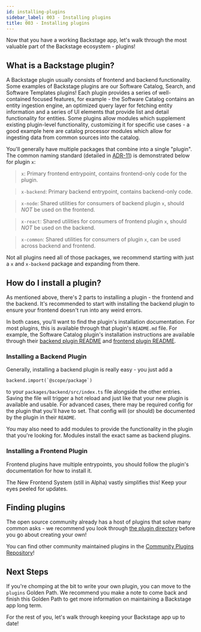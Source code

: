 ```yaml
---
id: installing-plugins
sidebar_label: 003 - Installing plugins
title: 003 - Installing plugins
---
```


Now that you have a working Backstage app, let's walk through the most valuable part of the Backstage ecosystem - plugins!

## What is a Backstage plugin?

A Backstage plugin usually consists of frontend and backend functionality. Some examples of Backstage plugins are our Software Catalog, Search, and Software Templates plugins! Each plugin provides a series of well-contained focused features, for example - the Software Catalog contains an entity ingestion engine, an optimized query layer for fetching entity information and a series of UI elements that provide list and detail functionality for entities. Some plugins allow modules which supplement existing plugin-level functionality, customizing it for specific use cases - a good example here are catalog processor modules which allow for ingesting data from common sources into the catalog.

You'll generally have multiple packages that combine into a single "plugin". The common naming standard (detailed in [ADR-11](../../architecture-decisions/adr011-plugin-package-structure.md)) is demonstrated below for plugin `x`:

> `x`: Primary frontend entrypoint, contains frontend-only code for the plugin.

> `x-backend`: Primary backend entrypoint, contains backend-only code.

> `x-node`: Shared utilities for consumers of backend plugin `x`, should _NOT_ be used on the frontend.

> `x-react`: Shared utilities for consumers of frontend plugin `x`, should _NOT_ be used on the backend.

> `x-common`: Shared utilities for consumers of plugin `x`, can be used across backend and frontend.

Not all plugins need all of those packages, we recommend starting with just a `x` and `x-backend` package and expanding from there.

## How do I install a plugin?

As mentioned above, there's 2 parts to installing a plugin - the frontend and the backend. It's recommended to start with installing the backend plugin to ensure your frontend doesn't run into any weird errors.

In both cases, you'll want to find the plugin's installation documentation. For most plugins, this is available through that plugin's `README.md` file. For example, the Software Catalog plugin's installation instructions are available through their [backend plugin README](https://github.com/backstage/backstage/blob/850ad502eafc356d940e4f1ce6d32951548bb257/plugins/catalog-backend/README.md#L1) and [frontend plugin README](https://github.com/backstage/backstage/blob/850ad502eafc356d940e4f1ce6d32951548bb257/plugins/catalog/README.md#L1).

### Installing a Backend Plugin

Generally, installing a backend plugin is really easy - you just add a

```
backend.import(`@scope/package`)
```

to your `packages/backend/src/index.ts` file alongside the other entries. Saving the file will trigger a hot reload and just like that your new plugin is available and usable. For advanced cases, there may be required config for the plugin that you'll have to set. That config will (or should) be documented by the plugin in their `README`.

You may also need to add modules to provide the functionality in the plugin that you're looking for. Modules install the exact same as backend plugins.

### Installing a Frontend Plugin

Frontend plugins have multiple entrypoints, you should follow the plugin's documentation for how to install it.

The New Frontend System (still in Alpha) vastly simplifies this! Keep your eyes peeled for updates.

## Finding plugins

The open source community already has a host of plugins that solve many common asks - we recommend you look through [the plugin directory](https://backstage.io/plugins) before you go about creating your own!

You can find other community maintained plugins in the [Community Plugins Repository](https://github.com/backstage/community-plugins)!

## Next Steps

If you're chomping at the bit to write your own plugin, you can move to the `plugins` Golden Path. We recommend you make a note to come back and finish this Golden Path to get more information on maintaining a Backstage app long term.

For the rest of you, let's walk through keeping your Backstage app up to date!

